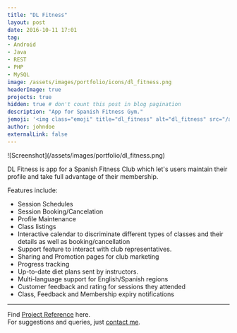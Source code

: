 ```yaml
---
title: "DL Fitness"
layout: post
date: 2016-10-11 17:01
tag: 
- Android
- Java
- REST
- PHP
- MySQL
image: /assets/images/portfolio/icons/dl_fitness.png
headerImage: true
projects: true
hidden: true # don't count this post in blog pagination
description: "App for Spanish Fitness Gym."
jemoji: '<img class="emoji" title="dl_fitness" alt="dl_fitness" src="/assets/images/portfolio/icons/dl_fitness.png" height="20" width="20" align="absmiddle">'
author: johndoe
externalLink: false
---
```


<p>![Screenshot](/assets/images/portfolio/dl_fitness.png)</p>

DL Fitness is app for a Spanish Fitness Club which let's users maintain their profile and take full advantage of their membership. 

Features include:

- Session Schedules
- Session Booking/Cancelation
- Profile Maintenance
- Class listings
- Interactive calendar to discriminate different types of classes and their details as well as booking/cancellation
- Support feature to interact with club representatives.
- Sharing and Promotion pages for club marketing
- Progress tracking
- Up-to-date diet plans sent by instructors.
- Multi-language support for English/Spanish regions
- Customer feedback and rating for sessions they attended
- Class, Feedback and Membership expiry notifications

---

Find [Project Reference](https://www.upwork.com/jobs/~016c27a8fc7ad84221) here.<br />
For suggestions and queries, just [contact me](http://linkedin.com/in/xuhaibahmad).